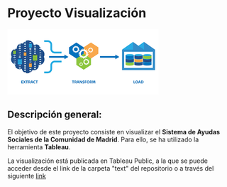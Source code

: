 # Proyecto Visualización

![cabecera](https://github.com/BeaZatarain/ETL-Project/blob/main/images/cabecera.png)

## Descripción general:

El objetivo de este proyecto consiste en visualizar el **Sistema de Ayudas Sociales de la Comunidad de Madrid**. Para ello, se ha utilizado la herramienta **Tableau**.

La visualización está publicada en Tableau Public, a la que se puede acceder desde el link de la carpeta "text" del repositorio o a través del siguiente [link](https://public.tableau.com/app/profile/beazata/viz/ProyectoSSMadrid/Historia1?publish=yes)


